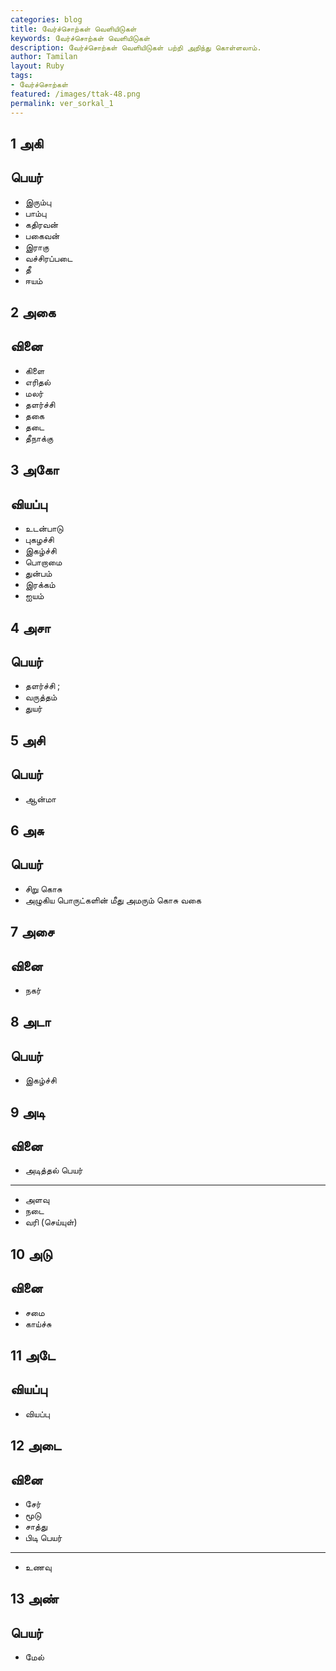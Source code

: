 ```yaml
---  
categories: blog  
title: வேர்ச்சொற்கள் வெளியிடுகள்  
keywords: வேர்ச்சொற்கள் வெளியிடுகள்  
description: வேர்ச்சொற்கள் வெளியிடுகள் பற்றி அறிந்து கொள்ளலாம்.  
author: Tamilan  
layout: Ruby  
tags:  
- வேர்ச்சொற்கள்  
featured: /images/ttak-48.png  
permalink: ver_sorkal_1  
---  
```

## 1 அகி
பெயர்
---
- இரும்பு  
- பாம்பு  
- கதிரவன்  
- பகைவன்  
- இராகு  
- வச்சிரப்படை  
- தீ  
- ஈயம்  
## 2 அகை
வினை
---
- கிளை  
- எரிதல்  
- மலர்  
- தளர்ச்சி  
- தகை  
- தடை  
- தீநாக்கு  
## 3 அகோ
வியப்பு
---
- உடன்பாடு  
- புகழச்சி  
- இகழ்ச்சி  
- பொறாமை  
- துன்பம்  
- இரக்கம்  
- ஐயம்  
## 4 அசா
பெயர்
---
- தளர்ச்சி ;  
- வருத்தம்  
- துயர்  
## 5 அசி
பெயர்
---
- ஆன்மா  
## 6 அசு
பெயர்
---
- சிறு கொசு  
- அழுகிய பொருட்களின் மீது அமரும் கொசு வகை  
## 7 அசை
வினை
---
- நகர்  
## 8 அடா
பெயர்
---
- இகழ்ச்சி  
## 9 அடி
வினை
---
- அடித்தல்
பெயர்
---
- அளவு  
- நடை  
- வரி (செய்யுள்)  
## 10 அடு
வினை
---
- சமை  
- காய்ச்சு  
## 11 அடே
வியப்பு
---
- வியப்பு  
## 12 அடை
வினை
---
- சேர்  
- மூடு  
- சாத்து  
- பிடி
பெயர்
---
- உணவு  
## 13 அண்
பெயர்
---
- மேல்